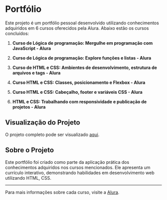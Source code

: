 # Portfólio

Este projeto é um portfólio pessoal desenvolvido utilizando conhecimentos adquiridos em 6 cursos oferecidos pela Alura. Abaixo estão os cursos concluídos:

1. **Curso de Lógica de programação: Mergulhe em programação com JavaScript - Alura**

2. **Curso de Lógica de programação: Explore funções e listas - Alura**

3. **Curso de HTML e CSS: Ambientes de desenvolvimento, estrutura de arquivos e tags - Alura**

4. **Curso HTML e CSS: Classes, posicionamento e Flexbox - Alura**

5. **Curso HTML e CSS: Cabeçalho, footer e variáveis CSS - Alura**

6. **HTML e CSS: Trabalhando com responsividade e publicação de projetos - Alura**

## Visualização do Projeto

O projeto completo pode ser visualizado [aqui](https://portfolio-opal-two-69.vercel.app/index.html).

## Sobre o Projeto

Este portfólio foi criado como parte da aplicação prática dos conhecimentos adquiridos nos cursos mencionados. Ele apresenta um currículo interativo, demonstrando habilidades em desenvolvimento web utilizando HTML, CSS.

---

Para mais informações sobre cada curso, visite a [Alura](https://www.alura.com.br/).
